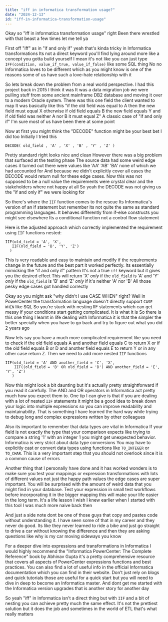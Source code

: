 ```yaml
---
title: "iff in informatica transformation usage?"
date: "2024-12-13"
id: "iff-in-informatica-transformation-usage"
---
```


Okay so "iff in informatica transformation usage" right Been there wrestled with that beast a few times let me tell ya

First off "iff" as in "if and only if" yeah that's kinda tricky in Informatica transformations Its not a direct keyword you'll find lying around more like a concept you gotta build yourself I mean it's not like you can just type `IFF(condition, value_if_true, value_if_false)` like some SQL thing No no Informatica loves to be different which as you might know is one of the reasons some of us have such a love-hate relationship with it

So lets break down the problem from a real world perspective. I had this project back in 2015 I think it was It was a data migration job we were pulling stuff from some ancient mainframe DB2 database and moving it over to a modern Oracle system. There was this one field the client wanted to map It was basically like this "if the old field was equal to A then the new field must equal X otherwise if old field equals B the new field equals Y and if old field was neither A nor B it must equal Z" A classic case of "if and only if" I'm sure most of us have been there at some point

Now at first you might think the "DECODE" function might be your best bet I did too Initially I tried this

```informatica
DECODE( old_field , 'A' , 'X' , 'B' , 'Y' , 'Z' )
```

Pretty standard right looks nice and clean However there was a big problem that surfaced at the testing phase The source data had some weird edge cases it turned out there were values like 'AA' 'AB' 'BA' none of which we had accounted for And because we didn't explicitly cover all cases the DECODE would return null for these edge cases. Now this was not supposed to be a null value the requirements were crystal clear and the stakeholders where not happy at all So yeah the DECODE was not giving us the "if and only if" we were looking for

So there's where the `IIF` function comes to the rescue Its Informatica's version of an if statement but remember its not quite the same as standard programming languages. It behaves differently from if-else constructs you might see elsewhere Its a conditional function not a control flow statement

Here is the adjusted approach which correctly implemented the requirement using `IIF` functions nested:

```informatica
IIF(old_field = 'A', 'X',
   IIF(old_field = 'B', 'Y', 'Z')
  )
```
This is very readable and easy to maintain and modify if the requirements change in the future and the best part it worked perfectly. Its essentially mimicking the "if and only if" pattern It's not a true `iff` keyword but it gives you the desired effect This will return 'X' *only* if the `old_field` is 'A' and 'Y' *only* if the `old_field` is 'B' and 'Z' *only* if it's neither 'A' nor 'B' All those pesky edge cases got handled correctly

Okay so you might ask "why didn't I use CASE WHEN" right? Well in PowerCenter the transformation language doesn't directly support `CASE WHEN` like SQL So you’re stuck with nesting IIF statements which can get messy if your conditions start getting complicated. It is what it is So there is this one thing I learnt in life dealing with Informatica it is that the simpler the better specially when you have to go back and try to figure out what you did 2 years ago

Now lets say you have a much more complicated requirement like you need to check if the old field equals A and another field equals C to return X or if the old field equals B or D and another field equals E to return Y or in any other case return Z. Then we need to add more nested `IIF` functions

```informatica
IIF(old_field = 'A' AND another_field = 'C', 'X',
    IIF((old_field = 'B' OR old_field = 'D') AND another_field = 'E', 'Y', 'Z')
   )
```

Now this might look a bit daunting but it's actually pretty straightforward if you read it carefully. The AND and OR operators in Informatica act pretty much how you expect them to. One tip I can give is that if you are dealing with a lot of nested `IIF` statements it might be a good idea to break down your logic into multiple expressions so you can improve readability and maintainability. That is something I have learned the hard way while trying to debug long and complex expressions written by other colleagues

Also its important to remember that data types are vital in Informatica If your field is not exactly the type that your comparison expects like trying to compare a string '1' with an integer 1 you might get unexpected behavior. Informatica is very strict about data type conversions You may have to explicitly cast or convert data types using functions like `TO_INTEGER` or `TO_CHAR`. This is a very important step that you should not overlook since it is a common cause of errors

Another thing that I personally have done and it has worked wonders is to make sure you test your mappings or expression transformations with lots of different values not just the happy path values the edge cases are super important. You will be surprised with the amount of weird data that you might find in your database. Test your expression in small test workflows before incorporating it in the bigger mapping this will make your life easier in the long term. It's a life lesson I wish I knew earlier when I started with this tool I was much more naive back then

And just a side note dont be one of those guys that copy and pastes code without understanding it. I have seen some of that in my career and they never do good. Its like they never learned to ride a bike and just go straight to drive a car without knowing the difference and then they are asking questions like why is my car moving sideways you know

For a deeper dive into expressions and transformations in Informatica I would highly recommend the "Informatica PowerCenter: The Complete Reference" book by Abhinav Gupta it's a pretty comprehensive resource that covers all aspects of PowerCenter expressions functions and best practices. You can also find a lot of useful info in the official Informatica documentation which you can find in their website. Don’t just rely on blogs and quick tutorials those are useful for a quick start but you will need to dive in deep to become an Informatica master. And dont get me started with the Informatica version upgrades that is another story for another day

So yeah "iff" in Informatica isn't a direct thing but with `IIF` and a bit of nesting you can achieve pretty much the same effect. It's not the prettiest solution but it does the job and sometimes in the world of ETL that's what really matters
